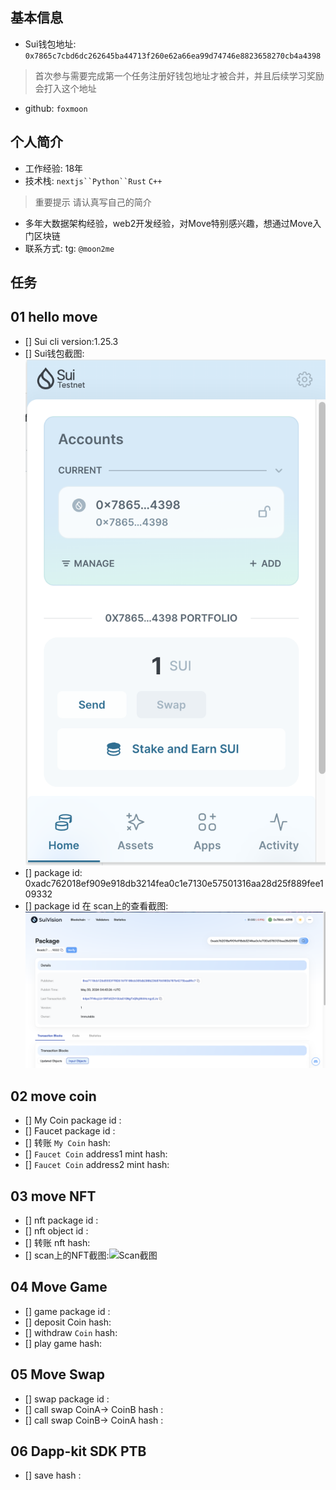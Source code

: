 ## 基本信息
- Sui钱包地址: `0x7865c7cbd6dc262645ba44713f260e62a66ea99d74746e8823658270cb4a4398`
> 首次参与需要完成第一个任务注册好钱包地址才被合并，并且后续学习奖励会打入这个地址
- github: `foxmoon`

## 个人简介
- 工作经验: 18年
- 技术栈: `nextjs``Python``Rust` `C++`
> 重要提示 请认真写自己的简介
- 多年大数据架构经验，web2开发经验，对Move特别感兴趣，想通过Move入门区块链
- 联系方式: tg: `@moon2me` 

## 任务

##   01 hello move  
- [] Sui cli version:1.25.3
- [] Sui钱包截图: ![Sui钱包截图](./images/suiwallet.png)
- [] package id: 0xadc762018ef909e918db3214fea0c1e7130e57501316aa28d25f889fee109332
- [] package id 在 scan上的查看截图:![Scan截图](./images/suirun.png)

##   02 move coin
- [] My Coin package id : 
- [] Faucet package id : 
- [] 转账 `My Coin` hash:
- [] `Faucet Coin` address1 mint hash:
- [] `Faucet Coin` address2 mint hash:

##   03 move NFT
- [] nft package id :
- [] nft object id : 
- [] 转账 nft  hash:
- [] scan上的NFT截图:![Scan截图](./images/你的图片地址)

##   04 Move Game
- [] game package id :
- [] deposit Coin hash:
- [] withdraw `Coin` hash:
- [] play game hash:

##   05 Move Swap
- [] swap package id :
- [] call swap CoinA-> CoinB  hash :
- [] call swap CoinB-> CoinA  hash :

##   06 Dapp-kit SDK PTB
- [] save hash :
